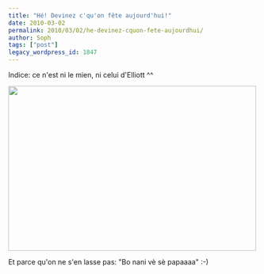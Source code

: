 ```yaml
---
title: "Hé! Devinez c'qu'on fête aujourd'hui!"
date: 2010-03-02
permalink: 2010/03/02/he-devinez-cquon-fete-aujourdhui/
author: Soph
tags: ["post"]
legacy_wordpress_id: 1847
---
```


Indice: ce n'est ni le mien, ni celui d'Elliott ^^

<a rel="attachment wp-att-1849" href="http://64k.be/2010/03/02/he-devinez-cquon-fete-aujourdhui/4400958416_b3cfc7ae69/"><img class="alignnone size-full wp-image-1849" title="4400958416_b3cfc7ae69" src="https://64k.be/wp-content/uploads/2010/03/4400958416_b3cfc7ae69.jpg" alt="" width="500" height="333" /></a>

<!-- excerpt -->

Et parce qu'on ne s'en lasse pas: "Bo nani vè sè papaaaa" :-)
